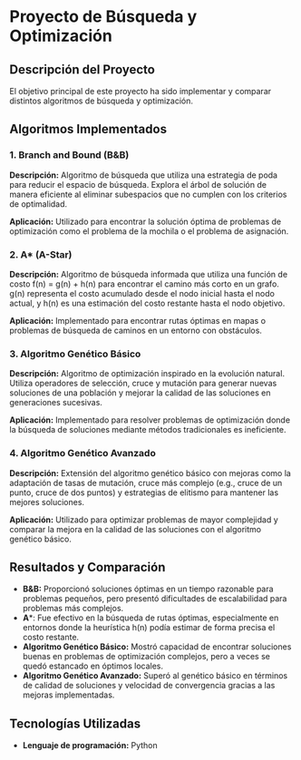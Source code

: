 # Proyecto de Búsqueda y Optimización

## Descripción del Proyecto
El objetivo principal de este proyecto ha sido implementar y comparar distintos algoritmos de búsqueda y optimización.

## Algoritmos Implementados

### 1. Branch and Bound (B&B)
**Descripción:** Algoritmo de búsqueda que utiliza una estrategia de poda para reducir el espacio de búsqueda. Explora el árbol de solución de manera eficiente al eliminar subespacios que no cumplen con los criterios de optimalidad.

**Aplicación:** Utilizado para encontrar la solución óptima de problemas de optimización como el problema de la mochila o el problema de asignación.

### 2. A* (A-Star)
**Descripción:** Algoritmo de búsqueda informada que utiliza una función de costo f(n) = g(n) + h(n) para encontrar el camino más corto en un grafo. g(n) representa el costo acumulado desde el nodo inicial hasta el nodo actual, y h(n) es una estimación del costo restante hasta el nodo objetivo.

**Aplicación:** Implementado para encontrar rutas óptimas en mapas o problemas de búsqueda de caminos en un entorno con obstáculos.

### 3. Algoritmo Genético Básico
**Descripción:** Algoritmo de optimización inspirado en la evolución natural. Utiliza operadores de selección, cruce y mutación para generar nuevas soluciones de una población y mejorar la calidad de las soluciones en generaciones sucesivas.

**Aplicación:** Implementado para resolver problemas de optimización donde la búsqueda de soluciones mediante métodos tradicionales es ineficiente.

### 4. Algoritmo Genético Avanzado
**Descripción:** Extensión del algoritmo genético básico con mejoras como la adaptación de tasas de mutación, cruce más complejo (e.g., cruce de un punto, cruce de dos puntos) y estrategias de elitismo para mantener las mejores soluciones.

**Aplicación:** Utilizado para optimizar problemas de mayor complejidad y comparar la mejora en la calidad de las soluciones con el algoritmo genético básico.

## Resultados y Comparación
- **B&B:** Proporcionó soluciones óptimas en un tiempo razonable para problemas pequeños, pero presentó dificultades de escalabilidad para problemas más complejos.
- **A***: Fue efectivo en la búsqueda de rutas óptimas, especialmente en entornos donde la heurística h(n) podía estimar de forma precisa el costo restante.
- **Algoritmo Genético Básico:** Mostró capacidad de encontrar soluciones buenas en problemas de optimización complejos, pero a veces se quedó estancado en óptimos locales.
- **Algoritmo Genético Avanzado:** Superó al genético básico en términos de calidad de soluciones y velocidad de convergencia gracias a las mejoras implementadas.

## Tecnologías Utilizadas
- **Lenguaje de programación:** Python

